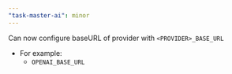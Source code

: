 ```yaml
---
"task-master-ai": minor
---
```


Can now configure baseURL of provider with `<PROVIDER>_BASE_URL`

- For example:
  - `OPENAI_BASE_URL`
